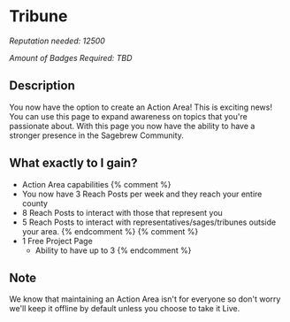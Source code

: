 # Tribune #
*Reputation needed: 12500*

*Amount of Badges Required: TBD*

## Description ##
You now have the option to create an Action Area! This is exciting news!
You can use this page to expand awareness on topics that you're passionate 
about. With this page you now have the ability to have a stronger presence in
the Sagebrew Community.

## What exactly to I gain? ##
- Action Area capabilities
{% comment %}
- You now have 3 Reach Posts per week and they reach your entire county
- 8 Reach Posts to interact with those that represent you
- 5 Reach Posts to interact with representatives/sages/tribunes outside your 
  area.
{% endcomment %}
{% comment %}
- 1 Free Project Page
    - Ability to have up to 3
{% endcomment %}

## Note ##
We know that maintaining an Action Area isn't for everyone so don't worry we'll
keep it offline by default unless you choose to take it Live.